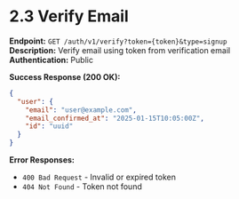 # 2.3 Verify Email

**Endpoint:** `GET /auth/v1/verify?token={token}&type=signup`  
**Description:** Verify email using token from verification email  
**Authentication:** Public

**Success Response (200 OK):**

```json
{
  "user": {
    "email": "user@example.com",
    "email_confirmed_at": "2025-01-15T10:05:00Z",
    "id": "uuid"
  }
}
```

**Error Responses:**

- `400 Bad Request` - Invalid or expired token
- `404 Not Found` - Token not found
